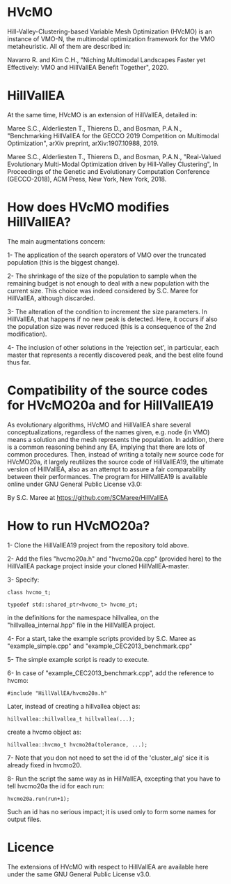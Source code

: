 # HVcMO

Hill-Valley-Clustering-based Variable Mesh Optimization (HVcMO) is an instance of VMO-N, the multimodal optimization framework for the VMO metaheuristic. All of them are described in:

Navarro R. and Kim C.H., "Niching Multimodal Landscapes Faster yet Effectively: VMO and HillVallEA Benefit Together", 2020.

# HillVallEA

At the same time, HVcMO is an extension of HillVallEA, detailed in:

Maree S.C., Alderliesten T., Thierens D., and Bosman, P.A.N., "Benchmarking HillVallEA for the GECCO 2019 Competition on Multimodal Optimization", arXiv preprint, arXiv:1907.10988, 2019.

Maree S.C., Alderliesten T., Thierens D., and Bosman, P.A.N., "Real-Valued Evolutionary Multi-Modal Optimization driven by Hill-Valley Clustering", In Proceedings of the Genetic and Evolutionary Computation Conference (GECCO-2018), ACM Press, New York, New York, 2018.

# How does HVcMO modifies HillVallEA?

The main augmentations concern:

1- The application of the search operators of VMO over the truncated population (this is the biggest change).

2- The shrinkage of the size of the population to sample when the remaining budget is not enough to deal with a new population with the current size. This choice was indeed considered by S.C. Maree for HillVallEA, although discarded.

3- The alteration of the condition to increment the size parameters. In HillVallEA, that happens if no new peak is detected. Here, it occurs if also the population size was never reduced (this is a consequence of the 2nd modification).

4- The inclusion of other solutions in the 'rejection set', in particular, each master that represents a recently discovered peak, and the best elite found thus far.
    
# Compatibility of the source codes for HVcMO20a and for HillVallEA19

As evolutionary algorithms, HVcMO and HillVallEA share several conceptualizations, regardless of the names given, e.g. node (in VMO) means a solution and the mesh represents the population. In addition, there is a common reasoning behind any EA, implying that there are lots of common procedures. Then, instead of writing a totally new source code for HVcMO20a, it largely reutilizes the source code of HillVallEA19, the ultimate version of HillVallEA, also as an attempt to assure a fair comparability between their performances. The program for HillVallEA19 is available online under GNU General Public License v3.0:

By S.C. Maree at 
https://github.com/SCMaree/HillVallEA

# How to run HVcMO20a?

1- Clone the HillVallEA19 project from the repository told above.

2- Add the files "hvcmo20a.h" and "hvcmo20a.cpp" (provided here) to the HillVallEA package project inside your cloned HillVallEA-master.

3- Specify:

	class hvcmo_t;

	typedef std::shared_ptr<hvcmo_t> hvcmo_pt;

in the definitions for the namespace hillvallea, on the "hillvallea_internal.hpp" file in the HillVallEA project.

4- For a start, take the example scripts provided by S.C. Maree as "example_simple.cpp" and "example_CEC2013_benchmark.cpp"

5- The simple example script is ready to execute.

6- In case of "example_CEC2013_benchmark.cpp", add the reference to hvcmo:

	#include "HillVallEA/hvcmo20a.h"

Later, instead of creating a hillvallea object as:
	
	hillvallea::hillvallea_t hillvallea(...);

create a hvcmo object as:

	hillvallea::hvcmo_t hvcmo20a(tolerance, ...);

7- Note that you don not need to set the id of the 'cluster_alg' sice it is already fixed in hvcmo20.

8- Run the script the same way as in HillVallEA, excepting that you have to tell hvcmo20a the id for each run:

	hvcmo20a.run(run+1);

Such an id has no serious impact; it is used only to form some names for output files.

# Licence

The extensions of HVcMO with respect to HillVallEA are available here under the same GNU General Public License v3.0.
